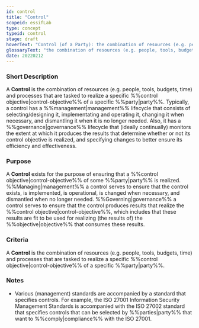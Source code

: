 ```yaml
---
id: control
title: "Control"
scopeid: essifLab
type: concept
typeid: control
stage: draft
hoverText: "Control (of a Party): the combination of resources (e.g. people, tools, budgets, time) and processes that are tasked to realize a specific Control Objective of that Party."
glossaryText: "the combination of resources (e.g. people, tools, budgets, time) and processes that are tasked to realize a specific %%control objective^control-objective%% of a particular %%party^party%%."
date: 20220212
---
```


### Short Description
A **Control** is the combination of resources (e.g. people, tools, budgets, time) and processes that are tasked to realize a specific %%control objective|control-objective%% of a specific %%party|party%%. Typically, a control has a %%management|management%% lifecycle that consists of selecting/designing it, implementating and operating it, changing it when necessary, and dismantling it when it is no longer needed. Also, it has a %%governance|governance%% lifecycle that (ideally continually) monitors the extent at which it produces the results that determine whether or not its control objective is realized, and specifying changes to better ensure its efficiency and effectiveness.

### Purpose
A **Control** exists for the purpose of ensuring that a %%control objective|control-objective%% of some %%party|party%% is realized. %%Managing|management%% a control serves to ensure that the control exists, is implemented, is operational, is changed when necessary, and dismantled when no longer needed. %%Governing|governance%% a control serves to ensure that the control produces results that realize the %%control objective|control-objective%%, which includes that these results are fit to be used for realizing (the results of) the %%objective|objective%% that consumes these results.

### Criteria
A **Control** is the combination of resources (e.g. people, tools, budgets, time) and processes that are tasked to realize a specific %%control objective|control-objective%% of a specific %%party|party%%.

### Notes
- Various (management) standards are accompanied by a standard that specifies controls. For example, the ISO 27001 Information Security Management Standards is accompanied with the ISO 27002 standard that specifies controls that can be selected by %%parties|party%% that want to %%comply|compliance%% with the ISO 27001.